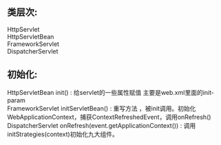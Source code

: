 类层次:
-------------------
HttpServlet  
HttpServletBean  
FrameworkServlet  
DispatcherServlet  

初始化:
-------------------	
HttpServletBean init() : 给servlet的一些属性赋值 主要是web.xml里面的init-param  
FrameworkServlet initServletBean() : 重写方法 ，被init调用。初始化WebApplicationContext，捕获ContextRefreshedEvent，调用onRefresh()  
DispatcherServlet onRefresh(event.getApplicationContext()) : 调用initStrategies(context)初始化九大组件。  
